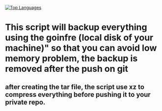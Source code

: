 [![Top Languages](https://img.shields.io/github/languages/top/vakandi/backup1337?color=green&label=shell&logo=github)](https://github.com/vakandi/vakandi)

# This script will backup everything using the goinfre (local disk of your machine)" so that you can avoid low memory problem, the backup is removed after the push on git

## after creating the tar file, the script use xz to compress everything before pushing it to your private repo. 
